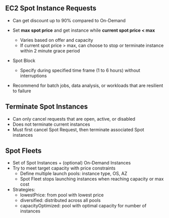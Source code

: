 ## EC2 Spot Instance Requests

* Can get discount up to 90% compared to On-Demand
* Set <b>max spot price</b> and get instance while <b>current spot price < max</b>
  * Varies based on offer and capacity
  * If current spot price > max, can choose to stop or terminate instance within 2 minute grace period

* Spot Block
  * Specify during specified time frame (1 to 6 hours) without interruptions

* Recommend for batch jobs, data analysis, or workloads that are resilient to failure

## Terminate Spot Instances

* Can only cancel requests that are open, active, or disabled
* Does not terminate current instances
* Must first cancel Spot Request, then terminate associated Spot instances

## Spot Fleets

* Set of Spot Instances + (optional) On-Demand Instances
* Try to meet target capacity with price constraints
  * Define multiple launch pools: instance type, OS, AZ
  * Spot Fleet stops launching instances when reaching capacity or max cost
* Strategies:
  * lowestPrice: from pool with lowest price
  * diversified: distributed across all pools
  * capacityOptimized: pool with optimal capacity for number of instances